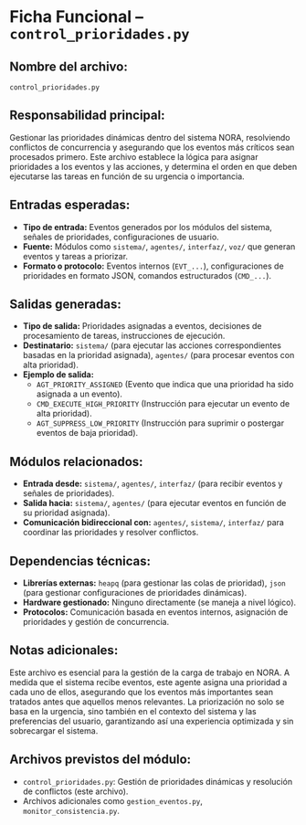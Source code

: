 # Ficha Funcional – `control_prioridades.py`

## Nombre del archivo:
`control_prioridades.py`

## Responsabilidad principal:
Gestionar las prioridades dinámicas dentro del sistema NORA, resolviendo conflictos de concurrencia y asegurando que los eventos más críticos sean procesados primero. Este archivo establece la lógica para asignar prioridades a los eventos y las acciones, y determina el orden en que deben ejecutarse las tareas en función de su urgencia o importancia.

## Entradas esperadas:
- **Tipo de entrada:** Eventos generados por los módulos del sistema, señales de prioridades, configuraciones de usuario.
- **Fuente:** Módulos como `sistema/`, `agentes/`, `interfaz/`, `voz/` que generan eventos y tareas a priorizar.
- **Formato o protocolo:** Eventos internos (`EVT_...`), configuraciones de prioridades en formato JSON, comandos estructurados (`CMD_...`).

## Salidas generadas:
- **Tipo de salida:** Prioridades asignadas a eventos, decisiones de procesamiento de tareas, instrucciones de ejecución.
- **Destinatario:** `sistema/` (para ejecutar las acciones correspondientes basadas en la prioridad asignada), `agentes/` (para procesar eventos con alta prioridad).
- **Ejemplo de salida:**
  - `AGT_PRIORITY_ASSIGNED` (Evento que indica que una prioridad ha sido asignada a un evento).
  - `CMD_EXECUTE_HIGH_PRIORITY` (Instrucción para ejecutar un evento de alta prioridad).
  - `AGT_SUPPRESS_LOW_PRIORITY` (Instrucción para suprimir o postergar eventos de baja prioridad).

## Módulos relacionados:
- **Entrada desde:** `sistema/`, `agentes/`, `interfaz/` (para recibir eventos y señales de prioridades).
- **Salida hacia:** `sistema/`, `agentes/` (para ejecutar eventos en función de su prioridad asignada).
- **Comunicación bidireccional con:** `agentes/`, `sistema/`, `interfaz/` para coordinar las prioridades y resolver conflictos.

## Dependencias técnicas:
- **Librerías externas:** `heapq` (para gestionar las colas de prioridad), `json` (para gestionar configuraciones de prioridades dinámicas).
- **Hardware gestionado:** Ninguno directamente (se maneja a nivel lógico).
- **Protocolos:** Comunicación basada en eventos internos, asignación de prioridades y gestión de concurrencia.

## Notas adicionales:
Este archivo es esencial para la gestión de la carga de trabajo en NORA. A medida que el sistema recibe eventos, este agente asigna una prioridad a cada uno de ellos, asegurando que los eventos más importantes sean tratados antes que aquellos menos relevantes. La priorización no solo se basa en la urgencia, sino también en el contexto del sistema y las preferencias del usuario, garantizando así una experiencia optimizada y sin sobrecargar el sistema.

## Archivos previstos del módulo:
- `control_prioridades.py`: Gestión de prioridades dinámicas y resolución de conflictos (este archivo).
- Archivos adicionales como `gestion_eventos.py`, `monitor_consistencia.py`.
